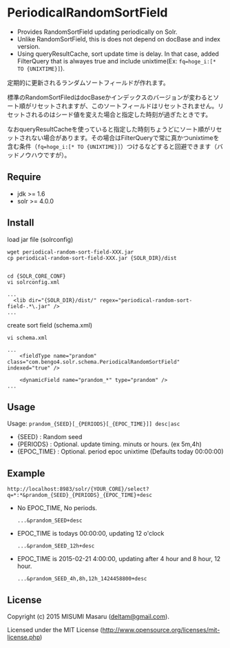 # PeriodicalRandomSortField

* Provides RandomSortField updating periodically on Solr.
* Unlike RandomSortField, this is does not depend on docBase and index version.
* Using queryResultCache, sort update time is delay. In that case, added FilterQuery that is alwayes true and include unixtime(Ex: `fq=hoge_i:[* TO {UNIXTIME}]`).

定期的に更新されるランダムソートフィールドが作れます。

標準のRandomSortFiledはdocBaseかインデックスのバージョンが変わるとソート順がリセットされますが、このソートフィールドはリセットされません。リセットされるのはシード値を変えた場合と指定した時刻が過ぎたときです。

なおqueryResultCacheを使っていると指定した時刻ちょうどにソート順がリセットされない場合があります。その場合はFilterQueryで常に真かつunixtimeを含む条件（`fq=hoge_i:[* TO {UNIXTIME}]`）つけるなどすると回避できます（バッドノウハウですが）。

## Require
* jdk >= 1.6
* solr >= 4.0.0


## Install

load jar file (solrconfig)

```
wget periodical-random-sort-field-XXX.jar
cp periodical-random-sort-field-XXX.jar {SOLR_DIR}/dist


cd {SOLR_CORE_CONF}
vi solrconfig.xml

...
  <lib dir="{SOLR_DIR}/dist/" regex="periodical-random-sort-field-.*\.jar" />
...
```

create sort field (schema.xml)

```
vi schema.xml

...
    <fieldType name="prandom" class="com.bengo4.solr.schema.PeriodicalRandomSortField" indexed="true" />

    <dynamicField name="prandom_*" type="prandom" />
...
```


## Usage

Usage: `prandom_{SEED}[_{PERIODS}[_{EPOC_TIME}]] desc|asc`

* {SEED} : Random seed
* {PERIODS} : Optional. update timing. minuts or hours. (ex 5m,4h)
* {EPOC_TIME} : Optional. period epoc unixtime (Defaults today 00:00:00)



## Example
`http://localhost:8983/solr/{YOUR_CORE}/select?q=*:*&prandom_{SEED}_{PERIODS}_{EPOC_TIME}+desc`


* No EPOC_TIME, No periods.
   
      ...&prandom_SEED+desc


* EPOC_TIME is todays 00:00:00, updating 12 o'clock

      ...&prandom_SEED_12h+desc


* EPOC_TIME is 2015-02-21 4:00:00, updating after 4 hour and 8 hour, 12 hour.

      ...&prandom_SEED_4h,8h,12h_1424458800+desc



## License

Copyright (c) 2015 MISUMI Masaru (deltam@gmail.com).

Licensed under the MIT License (http://www.opensource.org/licenses/mit-license.php)



